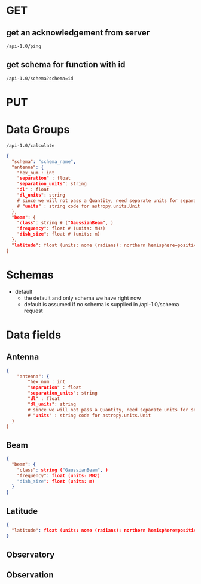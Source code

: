 # GET
## get an acknowledgement from server
`/api-1.0/ping`

## get schema for function with id
`/api-1.0/schema?schema=id`

# PUT
# Data Groups

`/api-1.0/calculate`

```json
{
  "schema": "schema_name",
  "antenna": {
    "hex_num : int
    "separation" : float
    "separation_units": string
    "dl" : float
    "dl_units": string
    # since we will not pass a Quantity, need separate units for separation and dl (default is the same)
    # "units" : string code for astropy.units.Unit
  },
  "beam": {
    "class": string # ("GaussianBeam", )
    "frequency": float # (units: MHz)
    "dish_size": float # (units: m)
  },
  "latitude": float (units: none (radians): northern hemisphere=positive)
}
```

# Schemas
- default
  - the default and only schema we have right now
  - default is assumed if no schema is supplied in /api-1.0/schema request

# Data fields
## Antenna

```json
{
	"antenna": {
		"hex_num : int
		"separation" : float
		"separation_units": string
		"dl" : float
		"dl_units": string
		# since we will not pass a Quantity, need separate units for separation and dl (default is the same)
		# "units" : string code for astropy.units.Unit 
  }
}
```


## Beam

```json
{
  "beam": {
  	"class": string ("GaussianBeam", )
	"frequency": float (units: MHz)
	"dish_size": float (units: m)
  }
}
```

## Latitude

```json
{
  "latitude": float (units: none (radians): northern hemisphere=positive)
}
```



## Observatory
## Observation


